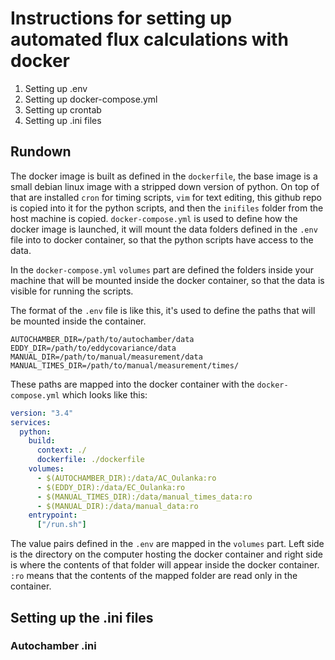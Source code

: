 # Instructions for setting up automated flux calculations with docker
1. Setting up .env
2. Setting up docker-compose.yml
3. Setting up crontab
4. Setting up .ini files


## Rundown

The docker image is built as defined in the `dockerfile`, the base image
is a small debian linux image with a stripped down version of python. On
top of that are installed `cron` for timing scripts, `vim` for text editing,
this github repo is copied into it for the python scripts, and then
the `inifiles` folder from the host machine is copied. `docker-compose.yml`
is used to define how the docker image is launched, it will mount the
data folders defined in the `.env` file into to docker container, so
that the python scripts have access to the data.


In the `docker-compose.yml` `volumes` part
are defined the folders inside your machine that will be mounted inside
the docker container, so that the data is visible for running the
scripts.

The format of the `.env` file is like this, it's used to define the
paths that will be mounted inside the container.

```.env
AUTOCHAMBER_DIR=/path/to/autochamber/data
EDDY_DIR=/path/to/eddycovariance/data
MANUAL_DIR=/path/to/manual/measurement/data
MANUAL_TIMES_DIR=/path/to/manual/measurement/times/
```

These paths are mapped into the docker container with the
`docker-compose.yml` which looks like this:

```yml
version: "3.4"
services:
  python:
    build: 
      context: ./
      dockerfile: ./dockerfile
    volumes:
      - $(AUTOCHAMBER_DIR):/data/AC_Oulanka:ro
      - $(EDDY_DIR):/data/EC_Oulanka:ro
      - $(MANUAL_TIMES_DIR):/data/manual_times_data:ro
      - $(MANUAL_DIR):/data/manual_data:ro
    entrypoint:
      ["/run.sh"]
```

The value pairs defined in the `.env` are mapped in the `volumes` part.
Left side is the directory on the computer hosting the docker container
and right side is where the contents of that folder will appear inside
the docker container. `:ro` means that the contents of the mapped folder
are read only in the container.

## Setting up the .ini files


### Autochamber .ini


